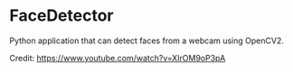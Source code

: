 # FaceDetector
Python application that can detect faces from a webcam using OpenCV2.

Credit: https://www.youtube.com/watch?v=XIrOM9oP3pA
